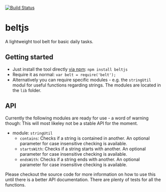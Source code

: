 [![Build Status](https://travis-ci.org/lxanders/belt.svg?branch=master)](https://travis-ci.org/lxanders/belt)

# beltjs

A lightweight tool belt for basic daily tasks.

## Getting started

- Just install the tool directly [via npm](https://www.npmjs.org/package/beltjs): `npm install beltjs`
- Require it as normal: `var belt = require('belt');`
- Alternatively you can require specific modules - e.g. the `stringUtil` modul for useful functions regarding strings. The modules are located in the `lib` folder.

## API

Currently the following modules are ready for use - a word of warning though: This will most likeley not be a stable API for the moment.

- module: `stringUtil`
  - `contains`: Checks if a string is contained in another. An optional parameter for case insensitive checking is available.
  - `startsWith`: Checks if a string starts with another. An optional parameter for case insensitive checking is available.
  - `endsWith`: Checks if a string ends with another. An optional parameter for case insensitive checking is available.

Please checkout the source code for more information on how to use this until there is a better API documentation. There are plenty of tests for all the functions.
